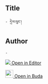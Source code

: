 ## Title
	- དྲེལ་ལུང་།

## Author
	- 



[<img src="https://img.icons8.com/color/25/000000/edit-property.png"> Open in Editor](http://editor.openpecha.org/P010624)

[<img width="25" src="https://library.bdrc.io/icons/BUDA-small.svg"> Open in Buda](https://library.bdrc.io/show/bdr:IE0OPP010624)
